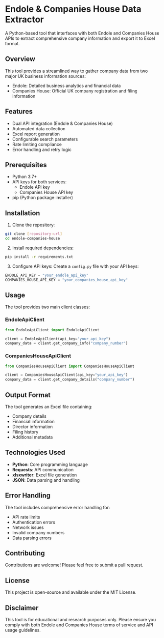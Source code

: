 # Endole & Companies House Data Extractor

A Python-based tool that interfaces with both Endole and Companies House APIs to extract comprehensive company information and export it to Excel format.

## Overview

This tool provides a streamlined way to gather company data from two major UK business information sources:
- Endole: Detailed business analytics and financial data
- Companies House: Official UK company registration and filing information

## Features

- Dual API integration (Endole & Companies House)
- Automated data collection
- Excel report generation
- Configurable search parameters
- Rate limiting compliance
- Error handling and retry logic

## Prerequisites

- Python 3.7+
- API keys for both services:
  - Endole API key
  - Companies House API key
- pip (Python package installer)

## Installation

1. Clone the repository:
```bash
git clone [repository-url]
cd endole-companies-house
```

2. Install required dependencies:
```bash
pip install -r requirements.txt
```

3. Configure API keys:
Create a `config.py` file with your API keys:
```python
ENDOLE_API_KEY = "your_endole_api_key"
COMPANIES_HOUSE_API_KEY = "your_companies_house_api_key"
```

## Usage

The tool provides two main client classes:

### EndoleApiClient
```python
from EndoleApiClient import EndoleApiClient

client = EndoleApiClient(api_key="your_api_key")
company_data = client.get_company_info("company_number")
```

### CompaniesHouseApiClient
```python
from CompaniesHouseApiClient import CompaniesHouseApiClient

client = CompaniesHouseApiClient(api_key="your_api_key")
company_data = client.get_company_details("company_number")
```

## Output Format

The tool generates an Excel file containing:
- Company details
- Financial information
- Director information
- Filing history
- Additional metadata

## Technologies Used

- **Python**: Core programming language
- **Requests**: API communication
- **xlsxwriter**: Excel file generation
- **JSON**: Data parsing and handling

## Error Handling

The tool includes comprehensive error handling for:
- API rate limits
- Authentication errors
- Network issues
- Invalid company numbers
- Data parsing errors

## Contributing

Contributions are welcome! Please feel free to submit a pull request.

## License

This project is open-source and available under the MIT License.

## Disclaimer

This tool is for educational and research purposes only. Please ensure you comply with both Endole and Companies House terms of service and API usage guidelines.
